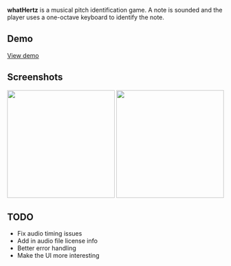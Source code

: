 __whatHertz__ is a musical pitch identification game. A note is sounded and the player uses a one-octave keyboard to identify the note.


## Demo
[View demo](http://erikvorkink.com/whatHertz)


## Screenshots
<img src="https://raw.githubusercontent.com/erikvorkink/whatHertz/master/screenshots/screenshot-1.png" width="250">
<img src="https://raw.githubusercontent.com/erikvorkink/whatHertz/master/screenshots/screenshot-1.png" width="250">


## TODO
- Fix audio timing issues
- Add in audio file license info
- Better error handling
- Make the UI more interesting
